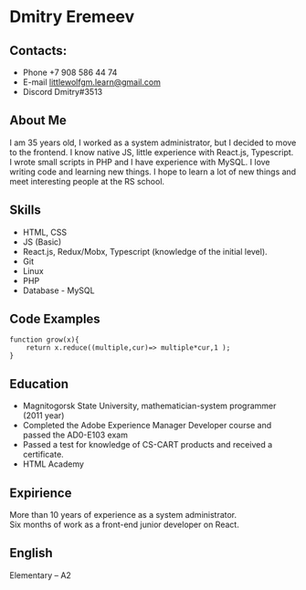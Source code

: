 #  Dmitry Eremeev  

## Contacts:

* Phone +7 908 586 44 74
* E-mail littlewolfgm.learn@gmail.com
* Discord Dmitry#3513


## About Me

I am 35 years old, I worked as a system administrator, but I decided to move to the frontend.
I know native JS, little experience with React.js, Typescript. I wrote small scripts in PHP and I have experience with MySQL.
I love writing code and learning new things. I hope to learn a lot of new things and meet interesting people at the RS school.

## Skills

* HTML, CSS
* JS (Basic)
* React.js, Redux/Mobx, Typescript (knowledge of the initial level).
* Git
* Linux
* PHP
* Database - MySQL

## Code Examples

    function grow(x){
        return x.reduce((multiple,cur)=> multiple*cur,1 );
    }

## Education

* Magnitogorsk State University, mathematician-system programmer (2011 year)
* Completed the Adobe Experience Manager Developer course and passed the AD0-E103 exam
* Passed a test for knowledge of CS-CART products and received a certificate.
* HTML Academy

## Expirience

More than 10 years of experience as a system administrator.  
Six months of work as a front-end junior developer on React.

## English

Elementary – A2
